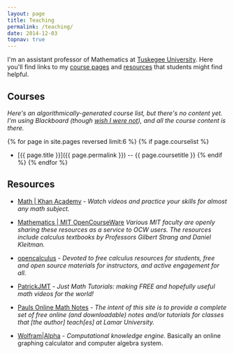 ```yaml
---
layout: page
title: Teaching
permalink: /teaching/
date: 2014-12-03
topnav: true
---
```


I'm an assistant professor of Mathematics at [Tuskegee University](http://www.tuskegee.edu).
Here you'll find links to my [course pages](#courses) and [resources](#resources)
that students might find helpful.

<h2 id="courses">Courses</h2>

_Here's an algorithmically-generated course list, but there's no content
yet. I'm using Blackboard (though [wish I were
not](http://twitter.com/fried_brice/status/513101805077934081)), and all
the course content is there._

{% for page in site.pages reversed limit:6 %}
{% if page.courselist %}
* [{{ page.title }}]({{ page.permalink }})  --  {{ page.coursetitle }}
{% endif %}
{% endfor %}
<!--
* [Full List](about:blank), including courses taught at [Auburn University](http://auburn.edu)
-->

<h2 id="resources">Resources</h2>

* [Math | Khan Academy](http://www.khanacademy.org/math) - _Watch videos
  and practice your skills for almost any math subject._

* [Mathematics | MIT OpenCourseWare](http://ocw.mit.edu/courses/mathematics/)
  _Various MIT faculty are openly sharing these resources as a service
  to OCW users. The resources include calculus textbooks by Professors
  Gilbert Strang and Daniel Kleitman._

* [opencalculus](http://opencalculus.wordpress.com) - _Devoted to free
  calculus resources for students, free and open source materials for
  instructors, and active engagement for all._

* [PatrickJMT](http://patrickjmt.com/) - _Just Math Tutorials: making
  FREE and hopefully useful math videos for the world!_

* [Pauls Online Math Notes](http://tutorial.math.lamar.edu) - _The
  intent of this site is to provide a complete set of free online
  (and downloadable) notes and/or tutorials for classes that \[the
  author] teach\[es] at
  Lamar University._

* [Wolfram|Alpha](http://www.wolframalpha.com) - _Computational
  knowledge engine._ Basically an online graphing calculator and
  computer algebra system.

